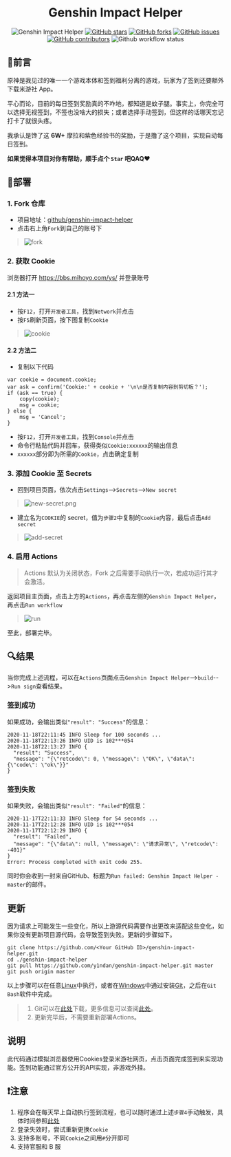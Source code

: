 <div align="center"> 
<h1 align="center">
Genshin Impact Helper
</h1>

![Genshin Impact Helper](https://i.loli.net/2020/11/18/3zogEraBFtOm5nI.jpg)
[![GitHub stars](https://img.shields.io/github/stars/y1ndan/genshin-impact-helper?style=flat-square)](https://github.com/y1ndan/genshin-impact-helper/stargazers)
[![GitHub forks](https://img.shields.io/github/forks/y1ndan/genshin-impact-helper?style=flat-square)](https://github.com/y1ndan/genshin-impact-helper/network)
[![GitHub issues](https://img.shields.io/github/issues/y1ndan/genshin-impact-helper?style=flat-square)](https://github.com/y1ndan/genshin-impact-helper/issues)
[![GitHub contributors](https://img.shields.io/github/contributors/y1ndan/genshin-impact-helper?style=flat-square)](https://github.com/y1ndan/genshin-impact-helper/graphs/contributors)
![Github workflow status](https://img.shields.io/github/workflow/status/y1ndan/genshin-impact-helper/Genshin%20Impact%20Helper?label=status&style=flat-square)

</div>

## 📎前言

原神是我见过的唯一一个游戏本体和签到福利分离的游戏，玩家为了签到还要额外下载米游社 App。

平心而论，目前的每日签到奖励真的不咋地，都知道是蚊子腿。事实上，你完全可以选择无视签到，不签也没啥大的损失；或者选择手动签到，但这样的话哪天忘记打卡了就很头疼。

我承认是馋了这 **6W+** 摩拉和紫色经验书的奖励，于是撸了这个项目，实现自动每日签到。

**如果觉得本项目对你有帮助，顺手点个 `Star` 吧QAQ❤**

## 📐部署

### 1. Fork 仓库

* 项目地址：[github/genshin-impact-helper](https://github.com/y1ndan/genshin-impact-helper)
* 点击右上角`Fork`到自己的账号下

> ![fork](https://i.loli.net/2020/10/28/qpXowZmIWeEUyrJ.png)

### 2. 获取 Cookie

浏览器打开 https://bbs.mihoyo.com/ys/ 并登录账号

#### 2.1 方法一

* 按`F12`，打开`开发者工具`，找到`Network`并点击
* 按`F5`刷新页面，按下图复制`Cookie`

> ![cookie](https://i.loli.net/2020/10/28/TMKC6lsnk4w5A8i.png)

#### 2.2 方法二

* 复制以下代码
```
var cookie = document.cookie;
var ask = confirm('Cookie:' + cookie + '\n\n是否复制内容到剪切板？');
if (ask == true) {
    copy(cookie);
    msg = cookie;
} else {
    msg = 'Cancel';
}
```
* 按`F12`，打开`开发者工具`，找到`Console`并点击
* 命令行粘贴代码并回车，获得类似`Cookie:xxxxxx`的输出信息
* `xxxxxx`部分即为所需的`Cookie`，点击确定复制

### 3. 添加 Cookie 至 Secrets

* 回到项目页面，依次点击`Settings`-->`Secrets`-->`New secret`

> ![new-secret.png](https://i.loli.net/2020/10/28/sxTuBFtRvzSgUaA.png)

* 建立名为`COOKIE`的 secret，值为`步骤2`中复制的`Cookie`内容，最后点击`Add secret`

> ![add-secret](https://i.loli.net/2020/10/28/sETkVdmrNcCUpgq.png)

### 4. 启用 Actions

> Actions 默认为关闭状态，Fork 之后需要手动执行一次，若成功运行其才会激活。

返回项目主页面，点击上方的`Actions`，再点击左侧的`Genshin Impact Helper`，再点击`Run workflow`
    
> ![run](https://i.loli.net/2020/10/28/5ylvgdYf9BDMqAH.png)

至此，部署完毕。

## 🔍结果

当你完成上述流程，可以在`Actions`页面点击`Genshin Impact Helper`-->`build`-->`Run sign`查看结果。

### 签到成功

如果成功，会输出类似`"result": "Success"`的信息：

```
2020-11-18T22:11:45 INFO Sleep for 100 seconds ...
2020-11-18T22:13:26 INFO UID is 102***054
2020-11-18T22:13:27 INFO {
  "result": "Success",
  "message": "{\"retcode\": 0, \"message\": \"OK\", \"data\": {\"code\": \"ok\"}}"
}
```

### 签到失败

如果失败，会输出类似`"result": "Failed"`的信息：

```
2020-11-17T22:11:33 INFO Sleep for 54 seconds ...
2020-11-17T22:12:28 INFO UID is 102***054
2020-11-17T22:12:29 INFO {
  "result": "Failed",
  "message": "{\"data\": null, \"message\": \"请求异常\", \"retcode\": -401}"
}
Error: Process completed with exit code 255.
```

同时你会收到一封来自GitHub、标题为`Run failed: Genshin Impact Helper - master`的邮件。

## 更新

因为请求上可能发生一些变化，所以上游源代码需要作出更改来适配这些变化，如果你没有更新项目源代码，会导致签到失败。更新的步骤如下。

```
git clone https://github.com/<Your GitHub ID>/genshin-impact-helper.git
cd ./genshin-impact-helper
git pull https://github.com/y1ndan/genshin-impact-helper.git master
git push origin master
```

以上步骤可以在任意[Linux](https://zh.wikipedia.org/wiki/Linux)中执行，或者在[Windows](https://zh.wikipedia.org/wiki/Microsoft_Windows)中通过安装[Git](https://zh.wikipedia.org/wiki/Git)，之后在`Git Bash`软件中完成。

> 1. Git可以在[此处](https://git-scm.com/downloads)下载，更多信息可以查阅[此处](https://git-scm.com/book/)。
> 2. 更新完毕后，不需要重新部署Actions。

## 说明

此代码通过模拟浏览器使用Cookies登录米游社网页，点击页面完成签到来实现功能。签到功能通过官方公开的API实现，非游戏外挂。

## ❗️注意

1. 程序会在每天早上自动执行签到流程，也可以随时通过上述`步骤4`手动触发，具体时间参照[此处](.github/workflows/main.yml)
2. 登录失效时，尝试重新更换`Cookie` 
3. 支持多账号，不同`Cookie`之间用`#`分开即可
4. 支持官服和 B 服

